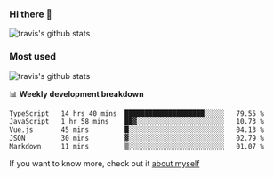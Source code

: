 ### Hi there 👋

<!--
**HondryTravis/HondryTravis** is a ✨ _special_ ✨ repository because its `README.md` (this file) appears on your GitHub profile.

Here are some ideas to get you started:

- 🔭 I’m currently working on ...
- 🌱 I’m currently learning ...
- 👯 I’m looking to collaborate on ...
- 🤔 I’m looking for help with ...
- 💬 Ask me about ...
- 📫 How to reach me: ...
- 😄 Pronouns: ...
- ⚡ Fun fact: ...
-->

![travis's github stats](https://github-readme-stats.vercel.app/api?username=HondryTravis&hide=stars)
### Most used
![travis's github stats](https://github-readme-stats.anuraghazra1.vercel.app/api/top-langs/?username=HondryTravis&layout=compact&hide_title=true)

📊 **Weekly development breakdown**

<!--START_SECTION:waka-->

```txt
TypeScript   14 hrs 40 mins  ████████████████████░░░░░   79.55 %
JavaScript   1 hr 58 mins    ██▓░░░░░░░░░░░░░░░░░░░░░░   10.73 %
Vue.js       45 mins         █░░░░░░░░░░░░░░░░░░░░░░░░   04.13 %
JSON         30 mins         ▓░░░░░░░░░░░░░░░░░░░░░░░░   02.79 %
Markdown     11 mins         ▒░░░░░░░░░░░░░░░░░░░░░░░░   01.07 %
```

<!--END_SECTION:waka-->

If you want to know more, check out it [about myself](https://hondrytravis.github.io/)
